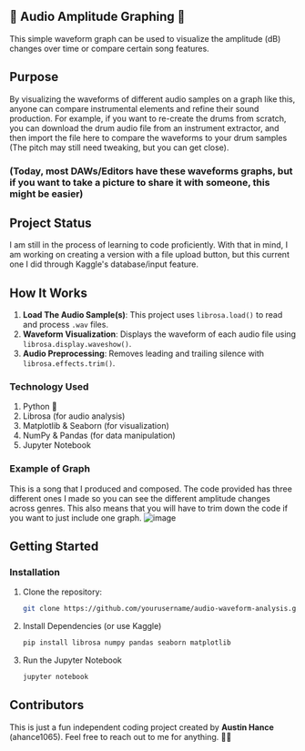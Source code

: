 ## 🎵 Audio Amplitude Graphing 🎵 

This simple waveform graph can be used to visualize the amplitude (dB) changes over time or compare certain song features.

## Purpose
By visualizing the waveforms of different audio samples on a graph like this, anyone can compare instrumental elements and refine their sound production. For example, if you want to re-create the drums from scratch, you can download the drum audio file from an instrument extractor, and then import the file here to compare the waveforms to your drum samples (The pitch may still need tweaking, but you can get close).
### (Today, most DAWs/Editors have these waveforms graphs, but if you want to take a picture to share it with someone, this might be easier)

## Project Status
I am still in the process of learning to code proficiently. With that in mind, I am working on creating a version with a file upload button, but this current one I did through Kaggle's database/input feature.

## How It Works
1. **Load The Audio Sample(s)**: This project uses `librosa.load()` to read and process `.wav` files.
2. **Waveform Visualization**: Displays the waveform of each audio file using `librosa.display.waveshow()`.
3. **Audio Preprocessing**: Removes leading and trailing silence with `librosa.effects.trim()`.

### Technology Used
1. Python 🐍
2. Librosa (for audio analysis)
3. Matplotlib & Seaborn (for visualization)
4. NumPy & Pandas (for data manipulation)
5. Jupyter Notebook

### Example of Graph
This is a song that I produced and composed. The code provided has three different ones I made so you can see the different amplitude changes across genres. This also means that you will have to trim down the code if you want to just include one graph.
![image](https://github.com/user-attachments/assets/ee042166-be25-4fdb-91cb-1ec1e53382e0)

## Getting Started
### Installation
1. Clone the repository:
   ```sh
   git clone https://github.com/yourusername/audio-waveform-analysis.git
2. Install Dependencies (or use Kaggle)
   ```sh
   pip install librosa numpy pandas seaborn matplotlib
3. Run the Jupyter Notebook
   ```sh
   jupyter notebook
## Contributors
This is just a fun independent coding project created by **Austin Hance** (ahance1065). Feel free to reach out to me for anything. 😤😤
